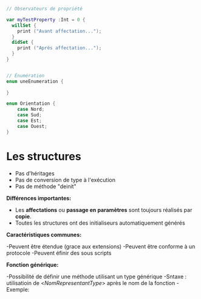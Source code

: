 ```Swift
// Observateurs de propriété

var myTestProperty :Int = 0 {
  willSet {
    print ("Avant affectation...");
  }
  didSet {
    print ("Après affectation...");
  }
}


// Énumération
enum uneEnumeration {
    
}

enum Orientation {
    case Nord;
    case Sud;
    case Est;
    case Ouest;
}
```


# Les structures

- Pas d'héritages
- Pas de conversion de type à l'exécution
- Pas de méthode "deinit"

**Différences importantes:**

- Les **affectations** ou **passage en paramètres** sont toujours réalisés par **copie**.
- Toutes les structures ont des initialiseurs automatiquement générés

**Caractéristiques communes:**

-Peuvent être étendue (grace aux extensions)
-Peuvent être conforme à un protocole
-Peuvent éfinir des sous scripts

**Fonction générique:**

-Possibilité de définir une méthode utilisant un type générique
-Sntaxe : utilisatioin de <*NomRepresentantType*> après le nom de la fonction
-Exemple:

